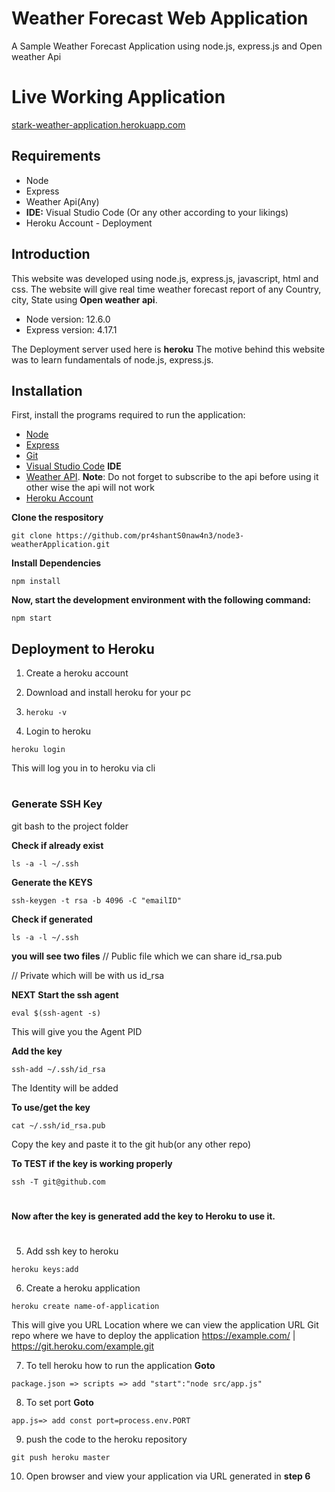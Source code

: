 # Weather Forecast Web Application 
A Sample Weather Forecast Application using node.js, express.js and Open weather Api

# Live Working Application
[stark-weather-application.herokuapp.com](stark-weather-application.herokuapp.com)

## Requirements
- Node
- Express
- Weather Api(Any)
- **IDE:** Visual Studio Code (Or any other according to your likings)
- Heroku Account - Deployment

## Introduction
This website was developed using node.js, express.js, javascript, html and css. The website will give real time weather forecast report of any Country, city, State using **Open weather api**.

- Node version: 12.6.0
- Express version: 4.17.1

The Deployment server used here is **heroku**
The motive behind this website was to learn fundamentals of node.js, express.js.

## Installation
First, install the programs required to run the application:
- [Node](https://nodejs.org/en/download/)
- [Express](https://expressjs.com/en/starter/installing.html)
- [Git](https://git-scm.com/downloads)
- [Visual Studio Code](https://code.visualstudio.com/) **IDE**
- [Weather API](https://rapidapi.com/category/Weather).
  **Note**: Do not forget to subscribe to the api before using it other wise the api will not work
- [Heroku Account](https://signup.heroku.com/)
  
**Clone the respository**
```
git clone https://github.com/pr4shantS0naw4n3/node3-weatherApplication.git
```

**Install Dependencies**
```
npm install
```

**Now, start the development environment with the following command:**

```
npm start
```

## Deployment to Heroku

1. Create a heroku account

2. Download and install heroku for your pc

3. ```heroku -v```

4. Login to heroku
```
heroku login
```
This will log you in to heroku via cli
#
 ### Generate SSH Key

 git bash to the project folder

 **Check if already exist**
 ```
 ls -a -l ~/.ssh
 ```
 **Generate the KEYS**
 ```
 ssh-keygen -t rsa -b 4096 -C "emailID"
 ```
 **Check if generated**
 ```
 ls -a -l ~/.ssh
 ```
 **you will see two files**
 // Public file which we can share
 id_rsa.pub
 
 // Private which will be with us 
 id_rsa
 
 **NEXT**
 **Start the ssh agent**
 ```
 eval $(ssh-agent -s) 
 ```
 This will give you the Agent PID

 **Add the key**
 ```
 ssh-add ~/.ssh/id_rsa
 ```
 The Identity will be added

 **To use/get  the key**
 ```
 cat ~/.ssh/id_rsa.pub
 ```
 Copy the key and paste it to the git hub(or any other repo)

 **To TEST if the key is working properly**
 ```
 ssh -T git@github.com
 ```
#
**Now after the key is generated add the key to Heroku to use it.**
#
5. Add ssh key to heroku
```
heroku keys:add
```
6. Create a heroku application
```
heroku create name-of-application
```
This will give you
URL Location where we can view the application     URL Git repo where we have to deploy the application
https://example.com/ | https://git.heroku.com/example.git

7. To tell heroku how to run the application
**Goto**
```
package.json => scripts => add "start":"node src/app.js"
```
8. To set port
**Goto** 
```
app.js=> add const port=process.env.PORT
```

9. push the code to the heroku repository
```
git push heroku master
```
10. Open browser and view your application via URL generated in **step 6**

